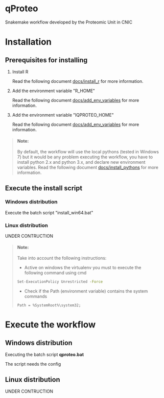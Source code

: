 # qProteo
Snakemake workflow developed by the Proteomic Unit in CNIC


# Installation

## Prerequisites for installing

1. Install R

    Read the following document [docs/install_r](docs/install_r.md) for more information.

2. Add the environment variable "R_HOME"

    Read the following document [docs/add_env_variables](docs/add_env_variables.md) for more information.

3. Add the environment variable "IQPROTEO_HOME"

    Read the following document [docs/add_env_variables](docs/add_env_variables.md) for more information.

>#### Note:
>
>By default, the workflow will use the local pythons (tested in Windows 7) but it would be any problem executing the workflow, 
>you have to install python 2.x and python 3.x, and declare new environment variables.
>Read the following document [docs/install_pythons](docs/install_pythons.md) for more information.

## Execute the install script

### Windows distribution
Execute the batch script "install_win64.bat"

### Linux distribution
UNDER CONTRUCTION

>#### Note:
>
>Take into account the following instructions:
>
>- Active on windows the virtualenv you must to execute the following command using cmd
>```bash
>Set-ExecutionPolicy Unrestricted -Force
>```
>
>- Check if the Path (environment variable) contains the system commands
>```
>Path = %SystemRoot%\system32;
>```


# Execute the workflow

## Windows distribution

Executing the batch script **qproteo.bat**

The script needs the config 
## Linux distribution
UNDER CONTRUCTION

